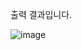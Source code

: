 출력 결과입니다.

![image](https://github.com/Jeongmin0918/Project1_javaCURD/assets/143385735/9e961df7-6ca5-4ce3-8ed3-efa92c3b028f)
